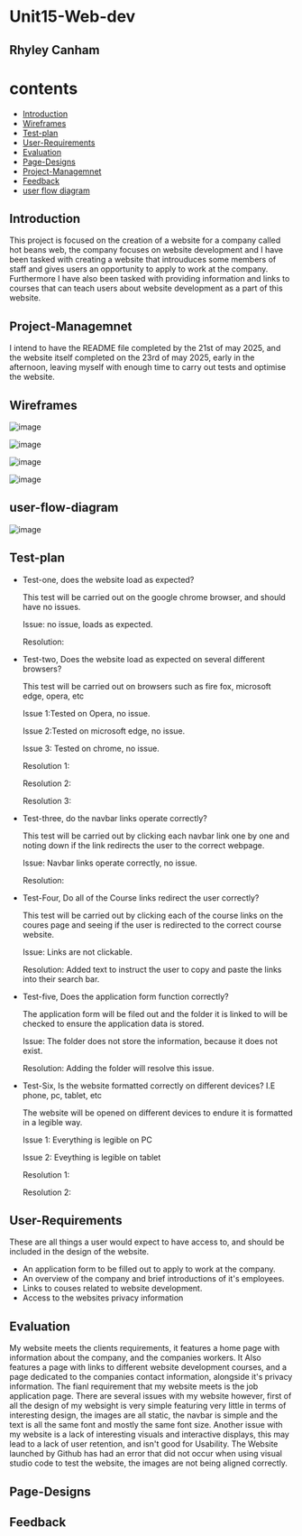 # Unit15-Web-dev
## Rhyley Canham

# contents
- [Introduction](#Introduction)
- [Wireframes](#Wireframes)
- [Test-plan](#Test-plan)
- [User-Requirements](#User-Requirements)
- [Evaluation](#Evaluation)
- [Page-Designs](#Page-Designs)
- [Project-Managemnet](#Project-Managemnet)
- [Feedback](#Feedback)
- [user flow diagram](#user-flow-diagram)

## Introduction 

This project is focused on the creation of a website for a company called hot beans web, 
the company focuses on website development and I have been tasked with creating a website
that introuduces some members of staff and gives users an opportunity to apply to work at the company.
Furthermore I have also been tasked with providing information and links to courses that can
teach users about website development as a part of this website.

## Project-Managemnet
I intend to have the README file completed by the 21st of may 2025, and the website itself completed on the 23rd of may 2025, early in the afternoon, leaving myself with enough time to carry out tests and optimise the website.
## Wireframes
![image](https://github.com/user-attachments/assets/21c6fdd4-a8d4-4157-83d0-731a242b3758)

![image](https://github.com/user-attachments/assets/dd5f1544-9a65-4582-b8dd-5273ae7951f3)

![image](https://github.com/user-attachments/assets/d7ba524d-89de-4e19-9e5f-21019a4299e0)

![image](https://github.com/user-attachments/assets/a35ea5ed-625c-42e1-a8e7-044575c6d4a3)

## user-flow-diagram
![image](https://github.com/user-attachments/assets/b1cb6406-5aef-4f90-985d-9e13294d89a9)

## Test-plan

- Test-one, does the website load as expected?
  
  This test will be carried out on the google chrome browser, and should have no issues.
  
  Issue: no issue, loads as expected.
  
  Resolution:
  
- Test-two, Does the website load as expected on several different browsers?
  
  This test will be carried out on browsers such as fire fox, microsoft edge, opera, etc
  
  Issue 1:Tested on Opera, no issue.
  
  Issue 2:Tested on microsoft edge, no issue.
  
  Issue 3: Tested on chrome, no issue.
  
  Resolution 1:
  
  Resolution 2:
  
  Resolution 3:
  
  
- Test-three, do the navbar links operate correctly?
  
  This test will be carried out by clicking each navbar link one by one and noting down if the link redirects the user to the correct webpage.
  
  Issue: Navbar links operate correctly, no issue.
  
  Resolution:
  
- Test-Four, Do all of the Course links redirect the user correctly?
  
  This test will be carried out by clicking each of the course links on the coures page and seeing if the user is redirected to the correct course website.

  Issue: Links are not clickable.

  Resolution: Added text to instruct the user to copy and paste the links into their search bar.

  
- Test-five, Does the application form function correctly?

  The application form will be filed out and the folder it is linked to will be checked to ensure the application data is stored.

  Issue: The folder does not store the information, because it does not exist.

  Resolution: Adding the folder will resolve this issue.

  
- Test-Six, Is the website formatted correctly on different devices? I.E phone, pc, tablet, etc

  The website will be opened on different devices to endure it is formatted in a legible way.

  Issue 1: Everything is legible on PC

  Issue 2: Eveything is legible on tablet

  Resolution 1:

  Resolution 2:
  

## User-Requirements
These are all things a user would expect to have access to, and should be included in the design of the website.
- An application form to be filled out to apply to work at the company.
- An overview of the company and brief introductions of it's employees.
- Links to couses related to website development.
- Access to the websites privacy information
## Evaluation
My website meets the clients requirements, it features a home page with information about the company, and the companies workers.
It Also features a page with links to different website development courses, and a page dedicated to the companies contact information, alongside it's privacy information.
The fianl requirement that my website meets is the job application page. There are several issues with my website however, first of all the design of my websight is very simple
featuring very little in terms of interesting design, the images are all static, the navbar is simple and the text is all the same font and mostly the same font size.
Another issue with my website is a lack of interesting visuals and interactive displays, this may lead to a lack of user retention, and isn't good for Usability. The Website launched by Github has had an error that did not occur 
when using visual studio code to test the website, the images are not being aligned correctly.


## Page-Designs

## Feedback
